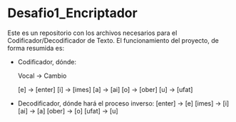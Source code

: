# Desafio1_Encriptador
Este es un repositorio con los archivos necesarios para el Codificador/Decodificador de Texto.
El funcionamiento del proyecto, de forma resumida es:

- Codificador, dónde:

  Vocal -> Cambio
  
  [e] -> [enter]
  [i] -> [imes]
  [a] -> [ai]
  [o] -> [ober]
  [u] -> [ufat]
  
- Decodificador, dónde hará el proceso inverso:
  [enter] -> [e]
  [imes] -> [i]
  [ai] -> [a]
  [ober] -> [o]
  [ufat] -> [u]
